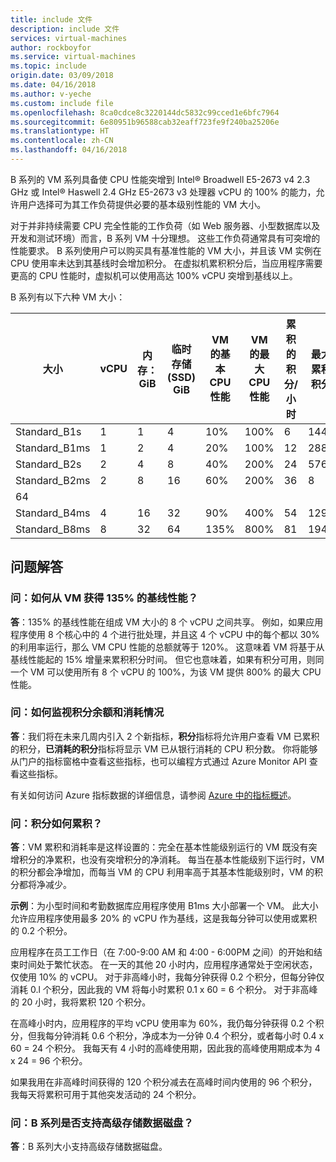 ```yaml
---
title: include 文件
description: include 文件
services: virtual-machines
author: rockboyfor
ms.service: virtual-machines
ms.topic: include
origin.date: 03/09/2018
ms.date: 04/16/2018
ms.author: v-yeche
ms.custom: include file
ms.openlocfilehash: 8ca0cdce8c3220144dc5832c99cced1e6bfc7964
ms.sourcegitcommit: 6e80951b96588cab32eaff723fe9f240ba25206e
ms.translationtype: HT
ms.contentlocale: zh-CN
ms.lasthandoff: 04/16/2018
---
```

<!--PENDING FOR B-SERIES GA ANOUNCEMENT -->
B 系列的 VM 系列具备使 CPU 性能突增到 Intel® Broadwell E5-2673 v4 2.3 GHz 或 Intel® Haswell 2.4 GHz E5-2673 v3 处理器 vCPU 的 100% 的能力，允许用户选择可为其工作负荷提供必要的基本级别性能的 VM 大小。

对于并非持续需要 CPU 完全性能的工作负荷（如 Web 服务器、小型数据库以及开发和测试环境）而言，B 系列 VM 十分理想。 这些工作负荷通常具有可突增的性能要求。 B 系列使用户可以购买具有基准性能的 VM 大小，并且该 VM 实例在 CPU 使用率未达到其基线时会增加积分。 在虚拟机累积积分后，当应用程序需要更高的 CPU 性能时，虚拟机可以使用高达 100% vCPU 突增到基线以上。

B 系列有以下六种 VM 大小：

| 大小          | vCPU | 内存：GiB | 临时存储 (SSD) GiB | VM 的基本 CPU 性能 | VM 的最大 CPU 性能 | 累积的积分/小时 | 最大累积积分 |
|---------------|--------|-------------|----------------|--------------------------------|---------------------------|-----------------------|--------------------|
| Standard_B1s  | 1      | 1           | 4              | 10%                            | 100%                      | 6                     | 144                |
| Standard_B1ms | 1      | 2           | 4              | 20%                            | 100%                      | 12                    | 288                |
| Standard_B2s  | 2      | 4           | 8              | 40%                            | 200%                      | 24                    | 576                |
| Standard_B2ms | 2      | 8           | 16             | 60%                            | 200%                      | 36                    | 8
64                |
| Standard_B4ms | 4      | 16          | 32             | 90%                            | 400%                      | 54                    | 1296               |
| Standard_B8ms | 8      | 32          | 64             | 135%                           | 800%                      | 81                    | 1944               |

## <a name="q--a"></a>问题解答 

### <a name="q-how-do-you-get-135-baseline-performance-from-a-vm"></a>问：如何从 VM 获得 135% 的基线性能？
**答**：135% 的基线性能在组成 VM 大小的 8 个 vCPU 之间共享。 例如，如果应用程序使用 8 个核心中的 4 个进行批处理，并且这 4 个 vCPU 中的每个都以 30% 的利用率运行，那么 VM CPU 性能的总额就等于 120%。  这意味着 VM 将基于从基线性能起的 15% 增量来累积积分时间。  但它也意味着，如果有积分可用，则同一个 VM 可以使用所有 8 个 vCPU 的 100%，为该 VM 提供 800% 的最大 CPU 性能。

### <a name="q-how-can-i-monitor-my-credit-balance-and-consumption"></a>问：如何监视积分余额和消耗情况
**答**：我们将在未来几周内引入 2 个新指标，**积分**指标将允许用户查看 VM 已累积的积分，**已消耗的积分**指标将显示 VM 已从银行消耗的 CPU 积分数。    你将能够从门户的指标窗格中查看这些指标，也可以编程方式通过 Azure Monitor API 查看这些指标。

有关如何访问 Azure 指标数据的详细信息，请参阅 [Azure 中的指标概述](../articles/monitoring-and-diagnostics/monitoring-overview-metrics.md)。

### <a name="q-how-are-credits-accumulated"></a>问：积分如何累积？
**答**：VM 累积和消耗率是这样设置的：完全在基本性能级别运行的 VM 既没有突增积分的净累积，也没有突增积分的净消耗。  每当在基本性能级别下运行时，VM 的积分都会净增加，而每当 VM 的 CPU 利用率高于其基本性能级别时，VM 的积分都将净减少。

**示例**：为小型时间和考勤数据库应用程序使用 B1ms 大小部署一个 VM。 此大小允许应用程序使用最多 20% 的 vCPU 作为基线，这是我每分钟可以使用或累积的 0.2 个积分。 

应用程序在员工工作日（在 7:00-9:00 AM 和 4:00 - 6:00PM 之间）的开始和结束时间处于繁忙状态。 在一天的其他 20 小时内，应用程序通常处于空闲状态，仅使用 10% 的 vCPU。 对于非高峰小时，我每分钟获得 0.2 个积分，但每分钟仅消耗 0.l 个积分，因此我的 VM 将每小时累积 0.1 x 60 = 6 个积分。  对于非高峰的 20 小时，我将累积 120 个积分。  

在高峰小时内，应用程序的平均 vCPU 使用率为 60%，我仍每分钟获得 0.2 个积分，但我每分钟消耗 0.6 个积分，净成本为一分钟 0.4 个积分，或者每小时 0.4 x 60 = 24 个积分。 我每天有 4 小时的高峰使用期，因此我的高峰使用期成本为 4 x 24 = 96 个积分。

如果我用在非高峰时间获得的 120 个积分减去在高峰时间内使用的 96 个积分，我每天将累积可用于其他突发活动的 24 个积分。

### <a name="q-does-the-b-series-support-premium-storage-data-disks"></a>问：B 系列是否支持高级存储数据磁盘？
**答**：B 系列大小支持高级存储数据磁盘。
<!--PENDING FOR B-SERIES GA ANOUNCEMENT -->
